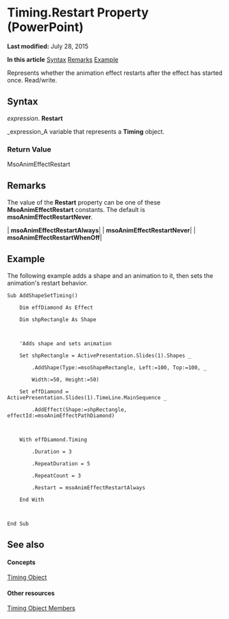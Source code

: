 
# Timing.Restart Property (PowerPoint)

 **Last modified:** July 28, 2015

 **In this article**
 [Syntax](#sectionSection0)
 [Remarks](#sectionSection1)
 [Example](#sectionSection2)


Represents whether the animation effect restarts after the effect has started once. Read/write.


## Syntax
<a name="sectionSection0"> </a>

 _expression_. **Restart**

 _expression_A variable that represents a  **Timing** object.


### Return Value

MsoAnimEffectRestart


## Remarks
<a name="sectionSection1"> </a>

The value of the  **Restart** property can be one of these **MsoAnimEffectRestart** constants. The default is **msoAnimEffectRestartNever**.



| **msoAnimEffectRestartAlways**|
| **msoAnimEffectRestartNever**|
| **msoAnimEffectRestartWhenOff**|

## Example
<a name="sectionSection2"> </a>

The following example adds a shape and an animation to it, then sets the animation's restart behavior.


```
Sub AddShapeSetTiming()

    Dim effDiamond As Effect

    Dim shpRectangle As Shape



    'Adds shape and sets animation

    Set shpRectangle = ActivePresentation.Slides(1).Shapes _

        .AddShape(Type:=msoShapeRectangle, Left:=100, Top:=100, _

        Width:=50, Height:=50)

    Set effDiamond = ActivePresentation.Slides(1).TimeLine.MainSequence _

        .AddEffect(Shape:=shpRectangle, effectId:=msoAnimEffectPathDiamond)



    With effDiamond.Timing

        .Duration = 3

        .RepeatDuration = 5

        .RepeatCount = 3

        .Restart = msoAnimEffectRestartAlways

    End With



End Sub
```


## See also
<a name="sectionSection2"> </a>


#### Concepts


 [Timing Object](11f7dab2-f9ed-1883-ab74-93f1be481af6.md)
#### Other resources


 [Timing Object Members](8d58b075-eb77-871e-7da4-11ba043eecca.md)
